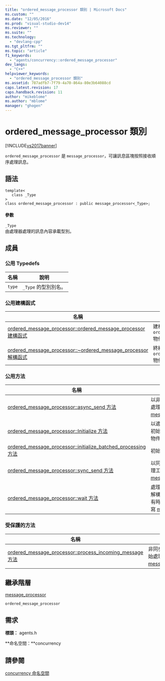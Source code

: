 ```yaml
---
title: "ordered_message_processor 類別 | Microsoft Docs"
ms.custom: ""
ms.date: "12/05/2016"
ms.prod: "visual-studio-dev14"
ms.reviewer: ""
ms.suite: ""
ms.technology: 
  - "devlang-cpp"
ms.tgt_pltfrm: ""
ms.topic: "article"
f1_keywords: 
  - "agents/concurrency::ordered_message_processor"
dev_langs: 
  - "C++"
helpviewer_keywords: 
  - "ordered_message_processor 類別"
ms.assetid: 787adfb7-7f79-4a70-864a-80e3b64088cd
caps.latest.revision: 17
caps.handback.revision: 11
author: "mikeblome"
ms.author: "mblome"
manager: "ghogen"
---
```

# ordered_message_processor 類別
[!INCLUDE[vs2017banner](../../../assembler/inline/includes/vs2017banner.md)]

`ordered_message_processor` 是 `message_processor`，可讓訊息區塊按照接收順序處理訊息。  
  
## 語法  
  
```  
template<  
   class _Type  
>  
class ordered_message_processor : public message_processor<_Type>;  
```  
  
#### 參數  
 `_Type`  
 由處理器處理的訊息內容承載型別。  
  
## 成員  
  
### 公用 Typedefs  
  
|名稱|說明|  
|--------|--------|  
|`type`|`_Type` 的型別別名。|  
  
### 公用建構函式  
  
|名稱|說明|  
|--------|--------|  
|[ordered\_message\_processor::ordered\_message\_processor 建構函式](../Topic/ordered_message_processor::ordered_message_processor%20Constructor.md)|建構 `ordered_message_processor` 物件。|  
|[ordered\_message\_processor::~ordered\_message\_processor 解構函式](../Topic/ordered_message_processor::~ordered_message_processor%20Destructor.md)|終結 `ordered_message_processor` 物件。|  
  
### 公用方法  
  
|名稱|說明|  
|--------|--------|  
|[ordered\_message\_processor::async\_send 方法](../Topic/ordered_message_processor::async_send%20Method.md)|以非同步方式向上佇列訊息，並且啟動處理工作 \(如果尚未這麼做\)。\(會覆寫 [message\_processor::async\_send](../Topic/message_processor::async_send%20Method.md)\)。|  
|[ordered\_message\_processor::Initialize 方法](../Topic/ordered_message_processor::initialize%20Method.md)|以適當的回呼函式、排程器和排程群組初始化 `ordered_message_processor` 物件。|  
|[ordered\_message\_processor::initialize\_batched\_processing 方法](../Topic/ordered_message_processor::initialize_batched_processing%20Method.md)|初始化批次處理訊息|  
|[ordered\_message\_processor::sync\_send 方法](../Topic/ordered_message_processor::sync_send%20Method.md)|以同步方式向上佇列訊息，並且啟動處理工作 \(如果尚未這麼做\)。\(會覆寫 [message\_processor::sync\_send](../Topic/message_processor::sync_send%20Method.md)\)。|  
|[ordered\_message\_processor::wait 方法](../Topic/ordered_message_processor::wait%20Method.md)|處理器特定微調等候，用於訊息區塊的解構函式，以確定所有非同步處理工作有時間完成，才能摧毀該區塊。\(會覆寫 [message\_processor::wait](../Topic/message_processor::wait%20Method.md)\)。|  
  
### 受保護的方法  
  
|名稱|說明|  
|--------|--------|  
|[ordered\_message\_processor::process\_incoming\_message 方法](../Topic/ordered_message_processor::process_incoming_message%20Method.md)|非同步呼叫之處理函式。  它會清除佇列中的訊息，並開始處理。\(會覆寫 [message\_processor::process\_incoming\_message](../Topic/message_processor::process_incoming_message%20Method.md)\)。|  
  
## 繼承階層  
 [message\_processor](../../../parallel/concrt/reference/message-processor-class.md)  
  
 `ordered_message_processor`  
  
## 需求  
 **標頭：** agents.h  
  
 **命名空間：**concurrency  
  
## 請參閱  
 [concurrency 命名空間](../../../parallel/concrt/reference/concurrency-namespace.md)